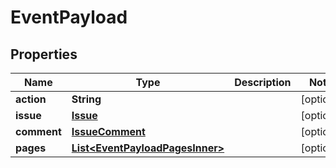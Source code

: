 

# EventPayload


## Properties

| Name | Type | Description | Notes |
|------------ | ------------- | ------------- | -------------|
|**action** | **String** |  |  [optional] |
|**issue** | [**Issue**](Issue.md) |  |  [optional] |
|**comment** | [**IssueComment**](IssueComment.md) |  |  [optional] |
|**pages** | [**List&lt;EventPayloadPagesInner&gt;**](EventPayloadPagesInner.md) |  |  [optional] |




